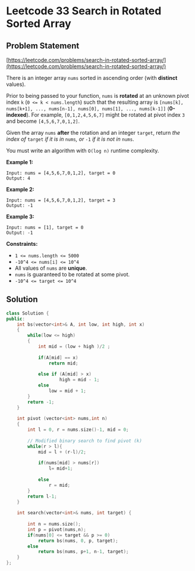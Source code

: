 # Leetcode 33 Search in Rotated Sorted Array

## Problem Statement

[https://leetcode.com/problems/search-in-rotated-sorted-array/](https://leetcode.com/problems/search-in-rotated-sorted-array/)

There is an integer array `nums` sorted in ascending order \(with **distinct** values\).

Prior to being passed to your function, `nums` is **rotated** at an unknown pivot index `k` \(`0 <= k < nums.length`\) such that the resulting array is `[nums[k], nums[k+1], ..., nums[n-1], nums[0], nums[1], ..., nums[k-1]]` \(**0-indexed**\). For example, `[0,1,2,4,5,6,7]` might be rotated at pivot index `3` and become `[4,5,6,7,0,1,2]`.

Given the array `nums` **after** the rotation and an integer `target`, return _the index of_ `target` _if it is in_ `nums`_, or_ `-1` _if it is not in_ `nums`.

You must write an algorithm with `O(log n)` runtime complexity.

**Example 1:**

```text
Input: nums = [4,5,6,7,0,1,2], target = 0
Output: 4
```

**Example 2:**

```text
Input: nums = [4,5,6,7,0,1,2], target = 3
Output: -1
```

**Example 3:**

```text
Input: nums = [1], target = 0
Output: -1
```

**Constraints:**

* `1 <= nums.length <= 5000`
* `-10^4 <= nums[i] <= 10^4`
* All values of `nums` are **unique**.
* `nums` is guaranteed to be rotated at some pivot.
* `-10^4 <= target <= 10^4`

## Solution

```cpp
class Solution {
public:
    int bs(vector<int>& A, int low, int high, int x)
    {
        while(low <= high)
        {
            int mid = (low + high )/2 ;
            
            if(A[mid] == x)
                return mid;
           
            else if (A[mid] > x)
                    high = mid - 1;
            else 
                low = mid + 1;   
        } 
        return -1;
    }
    
    int pivot (vector<int> nums,int n)
    {
        int l = 0, r = nums.size()-1, mid = 0;
            
		// Modified binary search to find pivot (k)
        while(r > l){
            mid = l + (r-l)/2;
            
            if(nums[mid] > nums[r])
                l= mid+1;
            
            else
                r = mid;
        }
        return l-1;  
    }
    
    int search(vector<int>& nums, int target) {
       
        int n = nums.size();
        int p = pivot(nums,n);    
        if(nums[0] <= target && p >= 0)
            return bs(nums, 0, p, target);
        else
            return bs(nums, p+1, n-1, target);      
    }
};
```

